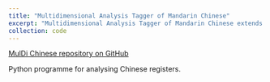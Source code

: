 ```yaml
---
title: "Multidimensional Analysis Tagger of Mandarin Chinese"
excerpt: "Multidimensional Analysis Tagger of Mandarin Chinese extends Biber’s analysis of English registers (1988) to Mandarin Chinese."
collection: code
---
```


[MulDi Chinese repository on GitHub](https://github.com/Nannan-Liu/Multidimensional-Analysis-Tagger-of-Mandarin-Chinese)

Python programme for analysing Chinese registers.
